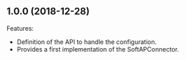 ## 1.0.0 (2018-12-28)

Features:
  - Definition of the API to handle the configuration.
  - Provides a first implementation of the SoftAPConnector.


<!--
    Markdown
    Copyright 2018 IS2T. All rights reserved.
    This library is provided in source code for use, modification and test, subject to license terms.
    Any modification of the source code will break IS2T warranties on the whole library.
-->